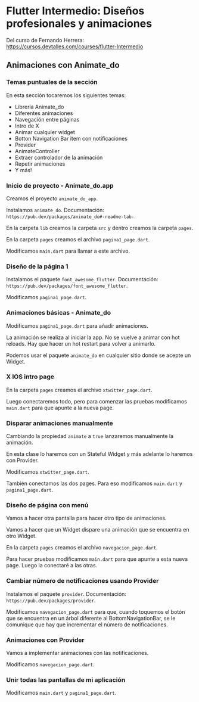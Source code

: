 # Flutter Intermedio: Diseños profesionales y animaciones

Del curso de Fernando Herrera: https://cursos.devtalles.com/courses/flutter-Intermedio

## Animaciones con Animate_do

### Temas puntuales de la sección

En esta sección tocaremos los siguientes temas:

- Librería Animate_do
- Diferentes animaciones
- Navegación entre páginas
- Intro de X
- Animar cualquier widget
- Botton Navigation Bar item con notificaciones
- Provider
- AnimateController
- Extraer controlador de la animación
- Repetir animaciones
- Y más!

### Inicio de proyecto - Animate_do.app

Creamos el proyecto `animate_do_app`.

Instalamos `animate_do`. Documentación: `https://pub.dev/packages/animate_do#-readme-tab-`.

En la carpeta `lib` creamos la carpeta `src` y dentro creamos la carpeta `pages`.

En la carpeta `pages` creamos el archivo `pagina1_page.dart`.

Modificamos `main.dart` para llamar a este archivo.

### Diseño de la página 1

Instalamos el paquete `font_awesome_flutter`. Documentación: `https://pub.dev/packages/font_awesome_flutter`.

Modificamos `pagina1_page.dart`.

### Animaciones básicas - Animate_do

Modificamos `pagina1_page.dart` para añadir animaciones.

La animación se realiza al iniciar la app. No se vuelve a animar con hot reloads. Hay que hacer un hot restart para volver a animarlo.

Podemos usar el paquete `animate_do` en cualquier sitio donde se acepte un Widget.

### X IOS intro page

En la carpeta `pages` creamos el archivo `xtwitter_page.dart`.

Luego conectaremos todo, pero para comenzar las pruebas modificamos `main.dart` para que apunte a la nueva page.

### Disparar animaciones manualmente

Cambiando la propiedad `animate` a `true` lanzaremos manualmente la animación.

En esta clase lo haremos con un Stateful Widget y más adelante lo haremos con Provider.

Modificamos `xtwitter_page.dart`.

También conectamos las dos pages. Para eso modificamos `main.dart` y `pagina1_page.dart`.

### Diseño de página con menú

Vamos a hacer otra pantalla para hacer otro tipo de animaciones.

Vamos a hacer que un Widget dispare una animación que se encuentra en otro Widget.

En la carpeta `pages` creamos el archivo `navegacion_page.dart`.

Para hacer pruebas modificamos `main.dart` para que apunte a esta nueva page. Luego la conectaré a las otras.

### Cambiar número de notificaciones usando Provider

Instalamos el paquete `provider`. Documentación: `https://pub.dev/packages/provider`.

Modificamos `navegacion_page.dart` para que, cuando toquemos el botón que se encuentra en un árbol diferente al BottomNavigationBar, se le comunique que hay que incrementar el número de notificaciones.

### Animaciones con Provider

Vamos a implementar animaciones con las notificaciones.

Modificamos `navegacion_page.dart`.

### Unir todas las pantallas de mi aplicación

Modificamos `main.dart` y `pagina1_page.dart`.
